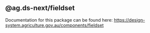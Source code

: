 ## @ag.ds-next/fieldset

Documentation for this package can be found here: https://design-system.agriculture.gov.au/components/fieldset
